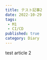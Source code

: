 ```yaml
---
title: テスト記事2
date: 2022-10-29
tags:
 - M1
 - CI/CD
published: true
category: Diary
---
```


test article 2

